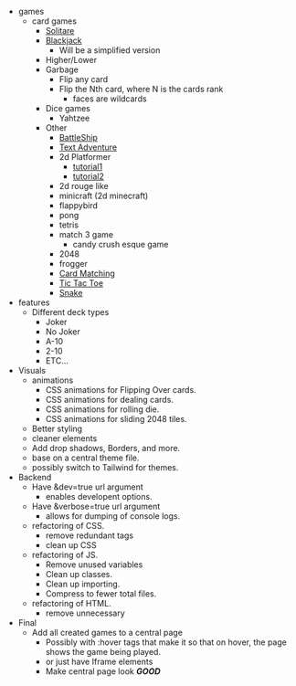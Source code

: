 - games
  - card games
    - [Solitare](CardGames/Solitaire/Solitaire.html)
    - [Blackjack](CardGames/BlackJack/BlackJack.html)
      - Will be a simplified version
    - Higher/Lower
    - Garbage
      - Flip any card
      - Flip the Nth card, where N is the cards rank
        - faces are wildcards
    - Dice games
      - Yahtzee
    - Other
      - [BattleShip](https://www.youtube.com/watch?v=G6JTM-zt-dQ)
      - [Text Adventure](https://www.youtube.com/watch?v=R1S_NhKkvGA)
      - 2d Platformer
        - [tutorial1](https://www.educative.io/edpresso/how-to-make-a-simple-platformer-using-javascript)
        - [tutorial2](https://www.youtube.com/watch?v=w-OKdSHRlfA)
      - 2d rouge like
      - minicraft (2d minecraft)
      - flappybird
      - pong
      - tetris
      - match 3 game 
        - candy crush esque game
      - 2048
      - frogger
      - [Card Matching](https://www.youtube.com/watch?v=28VfzEiJgy4)
      - [Tic Tac Toe](https://www.youtube.com/watch?v=Y-GkMjUZsmM)
      - [Snake](https://www.youtube.com/watch?v=QTcIXok9wNY)
- features
  - Different deck types
    - Joker
    - No Joker
    - A-10
    - 2-10
    - ETC...
- Visuals
  - animations
    - CSS animations for Flipping Over cards.
    - CSS animations for dealing cards.
    - CSS animations for rolling die.
    - CSS animations for sliding 2048 tiles.
  - Better styling
  - cleaner elements
  - Add drop shadows, Borders, and more.
  - base on a central theme file.
  - possibly switch to Tailwind for themes.
- Backend
  - Have &dev=true url argument
    - enables developent options.
  - Have &verbose=true url argument
    - allows for dumping of console logs.
  - refactoring of CSS.
    - remove redundant tags
    - clean up CSS
  - refactoring of JS.
    - Remove unused variables
    - Clean up classes.
    - Clean up importing.
    - Compress to fewer total files.
  - refactoring of HTML.
    - remove unnecessary
- Final 
  - Add all created games to a central page
    - Possibly with :hover tags that make it so that on hover, the page shows the game being played.
    - or just have Iframe elements
    - Make central page look ***GOOD***